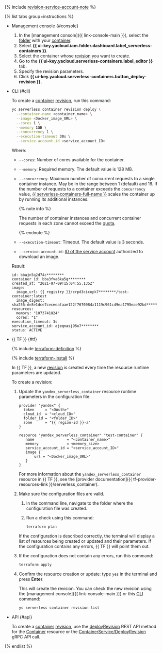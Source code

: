 {% include [revision-service-account-note](./revision-service-account-note.md) %}

{% list tabs group=instructions %}

- Management console {#console}

   1. In the [management console]({{ link-console-main }}), select the [folder](../../resource-manager/concepts/resources-hierarchy.md#folder) with your [container](../../serverless-containers/concepts/container.md).
   1. Select **{{ ui-key.yacloud.iam.folder.dashboard.label_serverless-containers }}**.
   1. Select the container whose [revision](../../serverless-containers/concepts/container.md#revision) you want to create.
   1. Go to the **{{ ui-key.yacloud.serverless-containers.label_editor }}** tab.
   1. Specify the revision parameters.
   1. Click **{{ ui-key.yacloud.serverless-containers.button_deploy-revision }}**.

- CLI {#cli}

   To create a [container](../../serverless-containers/concepts/container.md) [revision](../../serverless-containers/concepts/container.md#revision), run this command:

   ```bash
   yc serverless container revision deploy \
     --container-name <container_name> \
     --image <Docker_image_URL> \
     --cores 1 \
     --memory 1GB \
     --concurrency 1 \
     --execution-timeout 30s \
     --service-account-id <service_account_ID>
   ```

   Where:

   * `--cores`: Number of cores available for the container.
   * `--memory`: Required memory. The default value is 128 MB.
   * `--concurrency`: Maximum number of concurrent requests to a single container instance. May be in the range between 1 (default) and 16. If the number of requests to a container exceeds the `concurrency` value, [{{ serverless-containers-full-name }}](../../serverless-containers/) scales the container up by running its additional instances.

      {% note info %}

      The number of container instances and concurrent container requests in each zone cannot exceed the [quota](../../serverless-containers/concepts/limits.md#serverless-containers-quotas).

      {% endnote %}

   * `--execution-timeout`: Timeout. The default value is 3 seconds.
   * `--service-account-id`: [ID of the service account](../../iam/operations/sa/get-id.md) authorized to download an image.

   Result:

   ```text
   id: bbajn5q2d74c********
   container_id: bba3fva6ka5g********
   created_at: "2021-07-09T15:04:55.135Z"
   image:
     image_url: {{ registry }}/crpd3cicopk7********/test-container:latest
     image_digest: sha256:de8e1dce7ceceeafaae122f7670084a1119c961cd9ea1795eae92bd********
   resources:
     memory: "1073741824"
     cores: "1"
   execution_timeout: 3s
   service_account_id: ajeqnasj95o7********
   status: ACTIVE
   ```

- {{ TF }} {#tf}

   {% include [terraform-definition](../../_tutorials/_tutorials_includes/terraform-definition.md) %}

   {% include [terraform-install](../../_includes/terraform-install.md) %}

   In {{ TF }}, a new [revision](../../serverless-containers/concepts/container.md#revision) is created every time the resource runtime parameters are updated.

   To create a revision:

   1. Update the `yandex_serverless_container` resource runtime parameters in the configuration file:

      ```hcl
      provider "yandex" {
        token     = "<OAuth>"
        cloud_id  = "<cloud_ID>"
        folder_id = "<folder_ID>"
        zone      = "{{ region-id }}-a"
      }

      resource "yandex_serverless_container" "test-container" {
         name               = "<container_name>"
         memory             = <memory_size>
         service_account_id = "<service_account_ID>"
         image {
             url = "<Docker_image_URL>"
         }
      }
      ```

      For more information about the `yandex_serverless_container` resource in {{ TF }}, see the [provider documentation]({{ tf-provider-resources-link }}/serverless_container).

   1. Make sure the configuration files are valid.

      1. In the command line, navigate to the folder where the configuration file was created.
      1. Run a check using this command:

         ```bash
         terraform plan
         ```

      If the configuration is described correctly, the terminal will display a list of resources being created or updated and their parameters. If the configuration contains any errors, {{ TF }} will point them out.


   1. If the configuration does not contain any errors, run this command:

      ```bash
      terraform apply
      ```

   1. Confirm the resource creation or update: type `yes` in the terminal and press **Enter**.

      This will create the revision. You can check the new revision using the [management console]({{ link-console-main }}) or this [CLI](../../cli/) command:

      ```bash
      yc serverless container revision list
      ```

- API {#api}

   To create a [container](../../serverless-containers/concepts/container.md) [revision](../../serverless-containers/concepts/container.md#revision), use the [deployRevision](../../serverless-containers/containers/api-ref/Container/deployRevision.md) REST API method for the [Container](../../serverless-containers/containers/api-ref/Container/index.md) resource or the [ContainerService/DeployRevision](../../serverless-containers/containers/api-ref/grpc/container_service.md#DeployRevision) gRPC API call.

{% endlist %}
